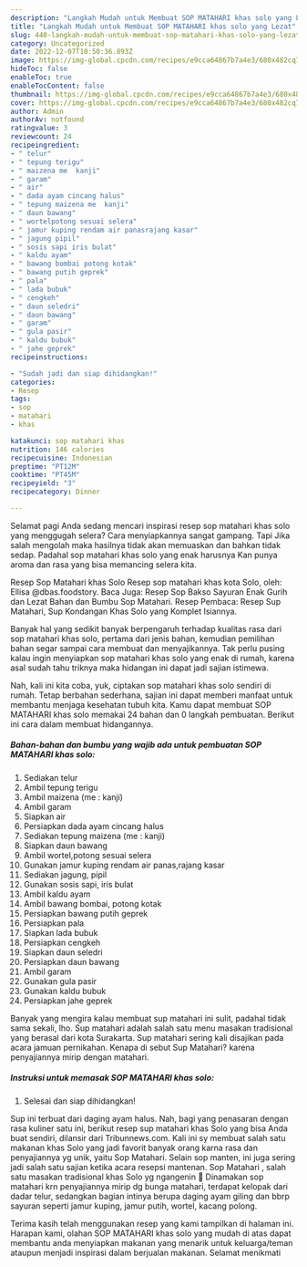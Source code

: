 ```yaml
---
description: "Langkah Mudah untuk Membuat SOP MATAHARI khas solo yang Lezat"
title: "Langkah Mudah untuk Membuat SOP MATAHARI khas solo yang Lezat"
slug: 440-langkah-mudah-untuk-membuat-sop-matahari-khas-solo-yang-lezat
category: Uncategorized
date: 2022-12-07T10:50:36.893Z
image: https://img-global.cpcdn.com/recipes/e9cca64867b7a4e3/680x482cq70/sop-matahari-khas-solo-foto-resep-utama.jpg
hideToc: false
enableToc: true
enableTocContent: false
thumbnail: https://img-global.cpcdn.com/recipes/e9cca64867b7a4e3/680x482cq70/sop-matahari-khas-solo-foto-resep-utama.jpg
cover: https://img-global.cpcdn.com/recipes/e9cca64867b7a4e3/680x482cq70/sop-matahari-khas-solo-foto-resep-utama.jpg
author: Admin
authorAv: notfound
ratingvalue: 3
reviewcount: 24
recipeingredient:
- " telur"
- " tepung terigu"
- " maizena me  kanji"
- " garam"
- " air"
- " dada ayam cincang halus"
- " tepung maizena me  kanji"
- " daun bawang"
- " wortelpotong sesuai selera"
- " jamur kuping rendam air panasrajang kasar"
- " jagung pipil"
- " sosis sapi iris bulat"
- " kaldu ayam"
- " bawang bombai potong kotak"
- " bawang putih geprek"
- " pala"
- " lada bubuk"
- " cengkeh"
- " daun seledri"
- " daun bawang"
- " garam"
- " gula pasir"
- " kaldu bubuk"
- " jahe geprek"
recipeinstructions:

- "Sudah jadi dan siap dihidangkan!"
categories:
- Resep
tags:
- sop
- matahari
- khas

katakunci: sop matahari khas 
nutrition: 146 calories
recipecuisine: Indonesian
preptime: "PT12M"
cooktime: "PT45M"
recipeyield: "3"
recipecategory: Dinner

---
```



Selamat pagi Anda sedang mencari inspirasi resep sop matahari khas solo yang menggugah selera? Cara menyiapkannya sangat gampang. Tapi Jika salah mengolah maka hasilnya tidak akan memuaskan dan bahkan tidak sedap. Padahal sop matahari khas solo yang enak harusnya Kan punya aroma dan rasa yang bisa memancing selera kita.


Resep Sop Matahari khas Solo Resep sop matahari khas kota Solo, oleh: Ellisa @dbas.foodstory. Baca Juga: Resep Sop Bakso Sayuran Enak Gurih dan Lezat Bahan dan Bumbu Sop Matahari. Resep Pembaca: Resep Sup Matahari, Sup Kondangan Khas Solo yang Komplet Isiannya.

Banyak hal yang sedikit banyak berpengaruh terhadap kualitas rasa dari sop matahari khas solo, pertama dari jenis bahan, kemudian pemilihan bahan segar sampai cara membuat dan menyajikannya. Tak perlu pusing kalau ingin menyiapkan sop matahari khas solo yang enak di rumah, karena asal sudah tahu triknya maka hidangan ini dapat jadi sajian istimewa.


Nah, kali ini kita coba, yuk, ciptakan sop matahari khas solo sendiri di rumah. Tetap berbahan sederhana, sajian ini dapat memberi manfaat untuk membantu menjaga kesehatan tubuh kita. Kamu dapat membuat SOP MATAHARI khas solo memakai 24 bahan dan 0 langkah pembuatan. Berikut ini cara dalam membuat hidangannya.

<!--inarticleads1-->

##### Bahan-bahan dan bumbu yang wajib ada untuk pembuatan SOP MATAHARI khas solo:

1. Sediakan  telur
1. Ambil  tepung terigu
1. Ambil  maizena (me : kanji)
1. Ambil  garam
1. Siapkan  air
1. Persiapkan  dada ayam cincang halus
1. Sediakan  tepung maizena (me : kanji)
1. Siapkan  daun bawang
1. Ambil  wortel,potong sesuai selera
1. Gunakan  jamur kuping rendam air panas,rajang kasar
1. Sediakan  jagung, pipil
1. Gunakan  sosis sapi, iris bulat
1. Ambil  kaldu ayam
1. Ambil  bawang bombai, potong kotak
1. Persiapkan  bawang putih geprek
1. Persiapkan  pala
1. Siapkan  lada bubuk
1. Persiapkan  cengkeh
1. Siapkan  daun seledri
1. Persiapkan  daun bawang
1. Ambil  garam
1. Gunakan  gula pasir
1. Gunakan  kaldu bubuk
1. Persiapkan  jahe geprek


Banyak yang mengira kalau membuat sup matahari ini sulit, padahal tidak sama sekali, lho. Sup matahari adalah salah satu menu masakan tradisional yang berasal dari kota Surakarta. Sup matahari sering kali disajikan pada acara jamuan pernikahan. Kenapa di sebut Sup Matahari? karena penyajiannya mirip dengan matahari. 

<!--inarticleads2-->

##### Instruksi untuk memasak SOP MATAHARI khas solo:


1. Selesai dan siap dihidangkan!

Sup ini terbuat dari daging ayam halus. Nah, bagi yang penasaran dengan rasa kuliner satu ini, berikut resep sup matahari khas Solo yang bisa Anda buat sendiri, dilansir dari Tribunnews.com. Kali ini sy membuat salah satu makanan khas Solo yang jadi favorit banyak orang karna rasa dan penyajiannya yg unik, yaitu Sop Matahari. Selain sop manten, ini juga sering jadi salah satu sajian ketika acara resepsi mantenan. Sop Matahari , salah satu masakan tradisional khas Solo yg ngangenin 🤗 Dinamakan sop matahari krn penyajiannya mirip dg bunga matahari, terdapat kelopak dari dadar telur, sedangkan bagian intinya berupa daging ayam giling dan bbrp sayuran seperti jamur kuping, jamur putih, wortel, kacang polong. 

Terima kasih telah menggunakan resep yang kami tampilkan di halaman ini. Harapan kami, olahan SOP MATAHARI khas solo yang mudah di atas dapat membantu anda menyiapkan makanan yang menarik untuk keluarga/teman ataupun menjadi inspirasi dalam berjualan makanan. Selamat menikmati
